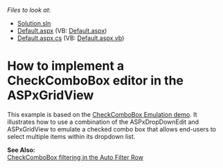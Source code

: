 <!-- default file list -->
*Files to look at*:

* [Solution.sln](./CS/Solution.sln)
* [Default.aspx](./CS/WebSite/Default.aspx) (VB: [Default.aspx](./VB/WebSite/Default.aspx))
* [Default.aspx.cs](./CS/WebSite/Default.aspx.cs) (VB: [Default.aspx.vb](./VB/WebSite/Default.aspx.vb))
<!-- default file list end -->
# How to implement a CheckComboBox editor in the ASPxGridView


<p>This example is based on the <a href="http://demos.devexpress.com/ASPxEditorsDemos/ASPxDropDownEdit/CheckComboBox.aspx">CheckComboBox Emulation demo</a>. It illustrates how to use a combination of the ASPxDropDownEdit and ASPxGridView to emulate a checked combo box that allows end-users to select multiple items within its dropdown list.</p><p><strong>See Also:</strong><br />
<a href="https://www.devexpress.com/Support/Center/p/E2203">CheckComboBox filtering in the Auto Filter Row</a></p>

<br/>


